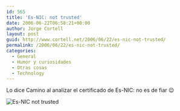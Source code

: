 ```yaml
---
id: 565
title: 'Es-NIC: not trusted'
date: 2006-06-22T06:58:21+00:00
author: Jorge Cortell
layout: post
guid: http://www.cortell.net/2006/06/22/es-nic-not-trusted/
permalink: /2006/06/22/es-nic-not-trusted/
categories:
  - General
  - Humor y curiosidades
  - Otras cosas
  - Technology
---
```

Lo dice Camino al analizar el certificado de Es-NIC: no es de fiar 😉

![Es-NIC not trusted](http://static.flickr.com/76/171145307_acdd52cf11.jpg?v=0 "Es-NIC not trusted")
